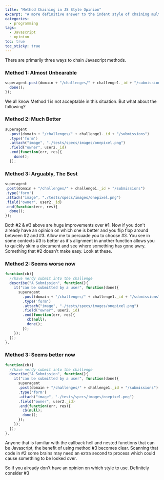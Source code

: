 ```yaml
---
title: "Method Chaining in JS Style Opinion" 
excerpt: "A more definitive answer to the indent style of chaining multiple methods in Javascript for easier readability."
categories:
  - programming
tags:
  - Javascript
  - opinion
toc: true
toc_sticky: true
---
```


There are primarily three ways to chain Javascript methods.

### Method 1: Almost Unbearable
```javascript
superagent.post(domain + "/challenges/" + challenge1._id + "/submissions").type('form').attach("image", "./tests/specs/images/onepixel.png").field("owner", user2._id).end(function(err, res){
  done();
});
```

We all know Method 1 is not acceptable in this situation. But what about the following?

### Method 2: Much Better
```javascript
superagent
  .post(domain + "/challenges/" + challenge1._id + "/submissions")
  .type('form')
  .attach("image", "./tests/specs/images/onepixel.png")
  .field("owner", user2._id)
  .end(function(err, res){
    done();
  });
```

### Method 3: Arguably, The Best
```javascript
superagent
.post(domain + "/challenges/" + challenge1._id + "/submissions")
.type('form')
.attach("image", "./tests/specs/images/onepixel.png")
.field("owner", user2._id)
.end(function(err, res){
  done();
});
```

Both #2 & #3 above are huge improvements over #1. Now if you don't already have an opinion on which one is better and you flip flop around between #2 and #3. Allow me to persuade you to choose #3. You see in some contexts #3 is better as it's alignment in another function allows you to quickly skim a document and see where something has gone awry. Something that #2 doesn't make easy. Look at these.

### Method 2: Seems worse now
```javascript
function(cb){
  //have nerdy submit into the challenge
  describe("A Submission", function(){
    it("can be submitted by a user", function(done){
      superagent
        .post(domain + "/challenges/" + challenge1._id + "/submissions")
        .type('form')
        .attach("image", "./tests/specs/images/onepixel.png")
        .field("owner", user2._id)
        .end(function(err, res){
          cb(null);
          done();
        });
    });
  });
},
```
### Method 3: Seems better now
```javascript
function(cb){
  //have nerdy submit into the challenge
  describe("A Submission", function(){
    it("can be submitted by a user", function(done){
      superagent
      .post(domain + "/challenges/" + challenge1._id + "/submissions")
      .type('form')
      .attach("image", "./tests/specs/images/onepixel.png")
      .field("owner", user2._id)
      .end(function(err, res){
        cb(null);
        done();
      });
    });
  });
},
```

Anyone that is familiar with the callback hell and nested functions that can be Javascript, the benefit of using method #3 becomes clear. Scanning that code in #2 some brains may need an extra second to process which could cause something to be looked over.

So if you already don't have an opinion on which style to use. Definitely consider #3